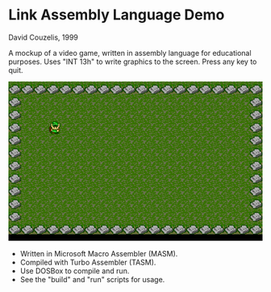 # Link Assembly Language Demo

David Couzelis, 1999

A mockup of a video game, written in assembly language for educational purposes. Uses "INT 13h" to write graphics to the screen. Press any key to quit.

![Screenshot](/dev/screenshot.png?raw=true)

* Written in Microsoft Macro Assembler (MASM).
* Compiled with Turbo Assembler (TASM).
* Use DOSBox to compile and run.
* See the "build" and "run" scripts for usage.
